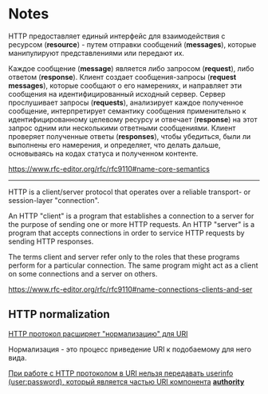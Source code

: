 # Notes

HTTP предоставляет единый интерфейс для взаимодействия с ресурсом (**resource**) - путем отправки сообщений (**messages**), которые манипулируют представлениями или передают их.

Каждое сообщение (**message**) является либо запросом (**request**), либо ответом (**response**). Клиент создает сообщения-запросы (**request messages**), которые сообщают о его намерениях, и направляет эти сообщения на идентифицированный исходный сервер. Сервер прослушивает запросы (**requests**), анализирует каждое полученное сообщение, интерпретирует семантику сообщения применительно к идентифицированному целевому ресурсу и отвечает (**response**) на этот запрос одним или несколькими ответными сообщениями. Клиент проверяет полученные ответы (**responses**), чтобы убедиться, были ли выполнены его намерения, и определяет, что делать дальше, основываясь на кодах статуса и полученном контенте.

https://www.rfc-editor.org/rfc/rfc9110#name-core-semantics

___

HTTP is a client/server protocol that operates over a reliable transport- or session-layer "connection".

An HTTP "client" is a program that establishes a connection to a server for the purpose of sending one or more HTTP requests. An HTTP "server" is a program that accepts connections in order to service HTTP requests by sending HTTP responses.

The terms client and server refer only to the roles that these programs perform for a particular connection. The same program might act as a client on some connections and a server on others.

https://www.rfc-editor.org/rfc/rfc9110#name-connections-clients-and-ser



## HTTP normalization

[HTTP протокол расширяет "нормализацию" для URI](https://www.rfc-editor.org/rfc/rfc9110#name-https-normalization-and-com)

Нормализация - это процесс приведение URI к подобаемому для него вида.

<!-- TODO: Поправить и дополнить текст про нормализацию. -->


[При работе с HTTP протоколом в URI нельзя передавать userinfo (user:password), который является частью URI компонента](https://www.rfc-editor.org/rfc/rfc9110#section-4.2.4) [**authority**](https://www.rfc-editor.org/rfc/rfc3986#section-3.2)
